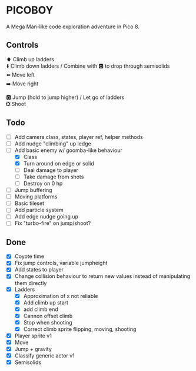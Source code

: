 # PICOBOY

A Mega Man-like code exploration adventure in Pico 8.

## Controls

⬆️ Climb up ladders  
⬇️ Climb down ladders / Combine with 🅾️ to drop through semisolids  
⬅️ Move left  
➡️ Move right

🅾️ Jump (hold to jump higher) / Let go of ladders  
❎ Shoot

## Todo

- [ ] Add camera class, states, player ref, helper methods
- [ ] Add nudge "climbing" up ledge
- [ ] Add basic enemy w/ goomba-like behaviour
  - [x] Class
  - [x] Turn around on edge or solid
  - [ ] Deal damage to player
  - [ ] Take damage from shots
  - [ ] Destroy on 0 hp
- [ ] Jump buffering
- [ ] Moving platforms
- [ ] Basic tileset
- [ ] Add particle system
- [ ] Add edge nudge going up
- [ ] Fix "turbo-fire" on jump/shoot?

## Done

- [x] Coyote time
- [x] Fix jump controls, variable jumpheight
- [x] Add states to player
- [x] Change collision behaviour to return new values instead of manipulating them directly
- [x] Ladders
  - [x] Approximation of x not reliable
  - [x] Add climb up start
  - [x] add climb end
  - [x] Cannon offset climb
  - [x] Stop when shooting
  - [x] Correct climb sprite flipping, moving, shooting
- [x] Player sprite v1
- [x] Move
- [x] Jump + gravity
- [x] Classify generic actor v1
- [x] Semisolids
